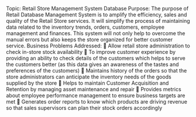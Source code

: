 Topic: Retail Store Management System
Database Purpose:
The purpose of Retail Database Management System is to amplify the efficiency, sales and quality of the Retail
Store services. It will simplify the process of maintaining data related to the inventory trends, orders, customers,
employee management and finances. This system will not only help to overcome the manual errors but also keeps
the store organized for better customer service.
Business Problems Addressed:
 Allow retail store administration to check in-store stock availability
 To improve customer experience by providing an ability to check details of the customers which helps to
serve the customers better (as this data gives an awareness of the tastes and preferences of the customers)
 Maintains history of the orders so that the store administrators can anticipate the inventory needs of the
goods supplied by the store
 Helps to maintain Customer Acquisition and Retention by managing asset maintenance and repair
 Provides metrics about employee performance management to ensure business targets are met
 Generates order reports to know which products are driving revenue so that sales supervisors can plan their
stock orders accordingly
